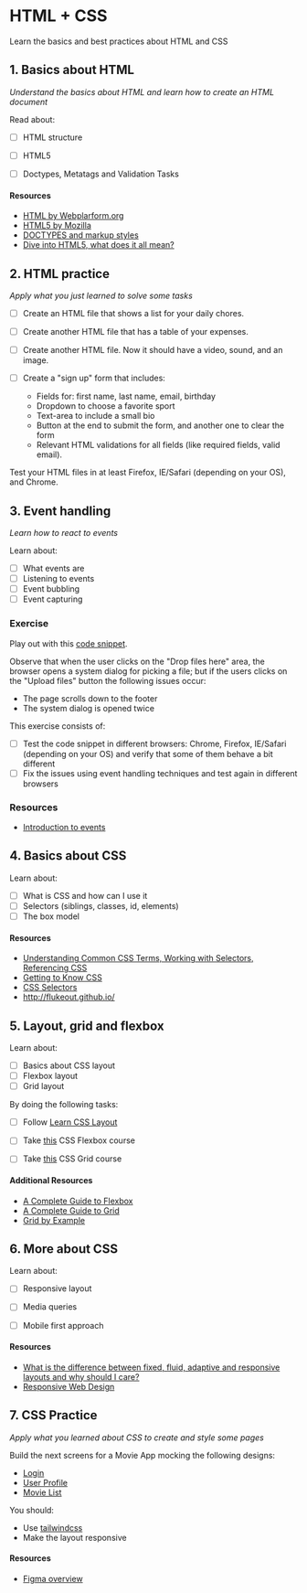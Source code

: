 # HTML + CSS

Learn the basics and best practices about HTML and CSS

## 1. Basics about HTML

*Understand the basics about HTML and learn how to create an HTML document*

Read about:
- [ ] HTML structure
- [ ] HTML5
- [ ] Doctypes, Metatags and Validation Tasks


#### Resources
- [HTML by Webplarform.org](https://webplatform.github.io/docs/html/)
- [HTML5 by Mozilla](https://developer.mozilla.org/en-US/docs/Web/Guide/HTML/HTML5)
- [DOCTYPES and markup styles](https://webplatform.github.io/docs/guides/doctypes_and_markup_styles/)
- [Dive into HTML5, what does it all mean?](https://diveintohtml5.info/semantics.html)


## 2. HTML practice

*Apply what you just learned to solve some tasks*

- [ ] Create an HTML file that shows a list for your daily chores.

- [ ] Create another HTML file that has a table of your expenses.

- [ ] Create another HTML file. Now it should have a video, sound, and an image.

- [ ] Create a "sign up" form that includes:
    - Fields for: first name, last name, email, birthday
    - Dropdown to choose a favorite sport
    - Text-area to include a small bio
    - Button at the end to submit the form, and another one to clear the form
    - Relevant HTML validations for all fields (like required fields, valid email).

Test your HTML files in at least Firefox, IE/Safari (depending on your OS), and Chrome.


## 3. Event handling

*Learn how to react to events*

Learn about:

- [ ] What events are
- [ ] Listening to events
- [ ] Event bubbling
- [ ] Event capturing

### Exercise

Play out with this [code snippet](https://codepen.io/snmgian/pen/BaRYPGE).

Observe that when the user clicks on the "Drop files here" area, the browser opens a system dialog for picking a file; but if the users clicks on the "Upload files" button the following issues occur:

- The page scrolls down to the footer
- The system dialog is opened twice

This exercise consists of:

- [ ] Test the code snippet in different browsers: Chrome, Firefox, IE/Safari (depending on your OS)
      and verify that some of them behave a bit different
- [ ] Fix the issues using event handling techniques and test again in different browsers

### Resources

- [Introduction to events](https://developer.mozilla.org/en-US/docs/Learn/JavaScript/Building_blocks/Events)

## 4. Basics about CSS

Learn about:
- [ ] What is CSS and how can I use it
- [ ] Selectors (siblings, classes, id, elements)
- [ ] The box model

#### Resources
- [Understanding Common CSS Terms, Working with Selectors, Referencing CSS](https://learn.shayhowe.com/html-css/building-your-first-web-page/#common-css-terms)
- [Getting to Know CSS](https://learn.shayhowe.com/html-css/getting-to-know-css/)
- [CSS Selectors](https://www.sitepoint.com/css-selectors/)
- http://flukeout.github.io/


## 5. Layout, grid and flexbox
Learn about:
- [ ] Basics about CSS layout
- [ ] Flexbox layout
- [ ] Grid layout

By doing the following tasks:
- [ ] Follow [Learn CSS Layout](http://learnlayout.com/)
- [ ] Take [this](https://scrimba.com/g/gflexbox) CSS Flexbox course
- [ ] Take [this](https://scrimba.com/g/gR8PTE) CSS Grid course


#### Additional Resources
- [A Complete Guide to Flexbox](https://css-tricks.com/snippets/css/a-guide-to-flexbox/)
- [A Complete Guide to Grid](https://css-tricks.com/snippets/css/complete-guide-grid/)
- [Grid by Example](https://gridbyexample.com/examples/)

## 6. More about CSS

Learn about:
- [ ] Responsive layout
- [ ] Media queries
- [ ] Mobile first approach


#### Resources
- [What is the difference between fixed, fluid, adaptive and responsive layouts and why should I care?](https://medium.com/@space.alpaca/so-what-exactly-is-the-difference-between-fixed-fluid-adaptive-and-responsive-layouts-and-why-3773272d8481)
- [Responsive Web Design](https://learn.shayhowe.com/advanced-html-css/responsive-web-design/)

## 7. CSS Practice
*Apply what you learned about CSS to create and style some pages*

Build the next screens for a Movie App mocking the following designs:

- [Login](https://www.figma.com/file/F2b2DAdACQitx1MX8oyF8W/Movy-Web?node-id=0%3A1811)
- [User Profile](https://www.figma.com/file/F2b2DAdACQitx1MX8oyF8W/Movy-Web?node-id=0%3A1496)
- [Movie List](https://www.figma.com/file/F2b2DAdACQitx1MX8oyF8W/Movy-Web?node-id=0%3A421)

You should:
* Use [tailwindcss](https://tailwindcss.com/docs/what-is-tailwind/)
* Make the layout responsive

#### Resources
- [Figma overview](https://www.figma.com/best-practices/tips-on-developer-handoff/an-overview-of-figma-for-developers/)
